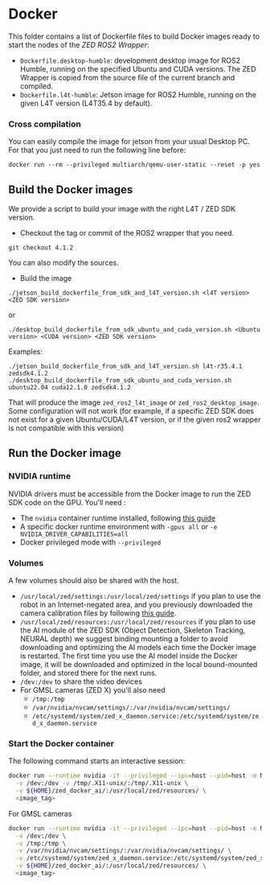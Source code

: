 # Docker

This folder contains a list of Dockerfile files to build Docker images ready to start the nodes of the *ZED ROS2 Wrapper*:

* `Dockerfile.desktop-humble`: development desktop image for ROS2 Humble, running on the specified Ubuntu and CUDA versions. The ZED Wrapper is copied from the source file of the current branch and compiled.
* `Dockerfile.l4t-humble`: Jetson image for ROS2 Humble, running on the given L4T version (L4T35.4 by default).

### Cross compilation
You can easily compile the image for jetson from your usual Desktop PC. For that you just need to run the following line before:
```
docker run --rm --privileged multiarch/qemu-user-static --reset -p yes
```

## Build the Docker images

We provide a script to build your image with the right L4T / ZED SDK version.
- Checkout the tag or commit of the ROS2 wrapper that you need.
```
git checkout 4.1.2
```
You can also modify the sources.
- Build the image
```
./jetson_build_dockerfile_from_sdk_and_l4T_version.sh <l4T version> <ZED SDK version>
```
or
```
./desktop_build_dockerfile_from_sdk_ubuntu_and_cuda_version.sh <Ubuntu version> <CUDA version> <ZED SDK version>
```
Examples:
```
./jetson_build_dockerfile_from_sdk_and_l4T_version.sh l4t-r35.4.1 zedsdk4.1.2
./desktop_build_dockerfile_from_sdk_ubuntu_and_cuda_version.sh ubuntu22.04 cuda12.1.0 zedsdk4.1.2
```
That will produce the image `zed_ros2_l4t_image` or `zed_ros2_desktop_image`.
Some configuration will not work (for example, if a specific ZED SDK does not exist for a given Ubuntu/CUDA/L4T version, or if the given ros2 wrapper is not compatible with this version)

## Run the Docker image

### NVIDIA runtime
NVIDIA drivers must be accessible from the Docker image to run the ZED SDK code on the GPU. You'll need :

- The `nvidia` container runtime installed, following [this guide](https://www.stereolabs.com/docs/docker/install-guide-linux/#nvidia-docker)
- A specific docker runtime environment with `-gpus all` or `-e NVIDIA_DRIVER_CAPABILITIES=all`
- Docker privileged mode with `--privileged`


### Volumes
A few volumes should also be shared with the host.
- `/usr/local/zed/settings:/usr/local/zed/settings` if you plan to use the robot in an Internet-negated area, and you previously downloaded the camera calibration files by following [this guide](https://support.stereolabs.com/hc/en-us/articles/21614848880791-How-can-I-use-the-ZED-with-Docker-on-a-robot-with-no-internet-connection).
- `/usr/local/zed/resources:/usr/local/zed/resources` if you plan to use the AI module of the ZED SDK (Object Detection, Skeleton Tracking, NEURAL depth) we suggest binding mounting a folder to avoid downloading and optimizing the AI models each time the Docker image is restarted. The first time you use the AI model inside the Docker image, it will be downloaded and optimized in the local bound-mounted folder, and stored there for the next runs.
- `/dev:/dev` to share the video devices
- For GMSL cameras (ZED X) you'll also need
  - `/tmp:/tmp`
  - `/var/nvidia/nvcam/settings/:/var/nvidia/nvcam/settings/`
  - `/etc/systemd/system/zed_x_daemon.service:/etc/systemd/system/zed_x_daemon.service`

### Start the Docker container

The following command starts an interactive session:

```bash
docker run --runtime nvidia -it --privileged --ipc=host --pid=host -e NVIDIA_DRIVER_CAPABILITIES=all -e DISPLAY \
  -v /dev:/dev -v /tmp/.X11-unix/:/tmp/.X11-unix \
  -v ${HOME}/zed_docker_ai/:/usr/local/zed/resources/ \
  <image_tag>
```

For GMSL cameras

```bash
docker run --runtime nvidia -it --privileged --ipc=host --pid=host -e NVIDIA_DRIVER_CAPABILITIES=all -e DISPLAY \
  -v /dev:/dev \
  -v /tmp:/tmp \
  -v /var/nvidia/nvcam/settings/:/var/nvidia/nvcam/settings/ \
  -v /etc/systemd/system/zed_x_daemon.service:/etc/systemd/system/zed_x_daemon.service \
  -v ${HOME}/zed_docker_ai/:/usr/local/zed/resources/ \
  <image_tag>
```
